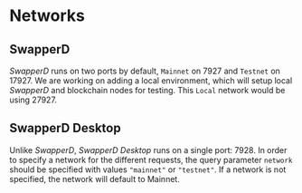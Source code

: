 # Networks


## SwapperD

*SwapperD* runs on two ports by default, <code>Mainnet</code> on 7927 and <code>Testnet</code> on 17927. We are working on adding a local environment, which will setup local *SwapperD* and blockchain nodes for testing. This <code>Local</code> network would be using 27927.


## SwapperD Desktop

Unlike *SwapperD*, *SwapperD Desktop* runs on a single port: 7928. In order to specify a network for the different requests, the query parameter `network` should be specified with values `"mainnet"` or `"testnet"`. If a network is not specified, the network will default to Mainnet.

